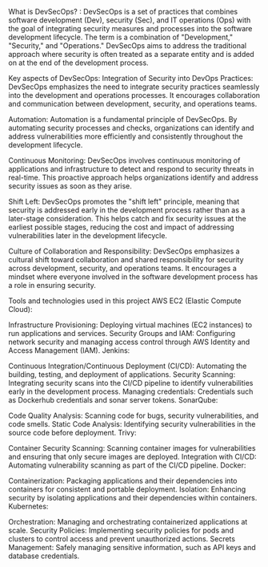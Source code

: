 What is DevSecOps? : DevSecOps is a set of practices that combines software development (Dev), security (Sec), and IT operations (Ops) with the goal of integrating security measures and processes into the software development lifecycle. The term is a combination of "Development," "Security," and "Operations." DevSecOps aims to address the traditional approach where security is often treated as a separate entity and is added on at the end of the development process.

Key aspects of DevSecOps:
Integration of Security into DevOps Practices: DevSecOps emphasizes the need to integrate security practices seamlessly into the development and operations processes. It encourages collaboration and communication between development, security, and operations teams.

Automation: Automation is a fundamental principle of DevSecOps. By automating security processes and checks, organizations can identify and address vulnerabilities more efficiently and consistently throughout the development lifecycle.

Continuous Monitoring: DevSecOps involves continuous monitoring of applications and infrastructure to detect and respond to security threats in real-time. This proactive approach helps organizations identify and address security issues as soon as they arise.

Shift Left: DevSecOps promotes the "shift left" principle, meaning that security is addressed early in the development process rather than as a later-stage consideration. This helps catch and fix security issues at the earliest possible stages, reducing the cost and impact of addressing vulnerabilities later in the development lifecycle.

Culture of Collaboration and Responsibility: DevSecOps emphasizes a cultural shift toward collaboration and shared responsibility for security across development, security, and operations teams. It encourages a mindset where everyone involved in the software development process has a role in ensuring security.

Tools and technologies used in this project
AWS EC2 (Elastic Compute Cloud):

Infrastructure Provisioning: Deploying virtual machines (EC2 instances) to run applications and services.
Security Groups and IAM: Configuring network security and managing access control through AWS Identity and Access Management (IAM).
Jenkins:

Continuous Integration/Continuous Deployment (CI/CD): Automating the building, testing, and deployment of applications.
Security Scanning: Integrating security scans into the CI/CD pipeline to identify vulnerabilities early in the development process.
Managing credentials: Credentials such as Dockerhub credentials and sonar server tokens.
SonarQube:

Code Quality Analysis: Scanning code for bugs, security vulnerabilities, and code smells.
Static Code Analysis: Identifying security vulnerabilities in the source code before deployment.
Trivy:

Container Security Scanning: Scanning container images for vulnerabilities and ensuring that only secure images are deployed.
Integration with CI/CD: Automating vulnerability scanning as part of the CI/CD pipeline.
Docker:

Containerization: Packaging applications and their dependencies into containers for consistent and portable deployment.
Isolation: Enhancing security by isolating applications and their dependencies within containers.
Kubernetes:

Orchestration: Managing and orchestrating containerized applications at scale.
Security Policies: Implementing security policies for pods and clusters to control access and prevent unauthorized actions.
Secrets Management: Safely managing sensitive information, such as API keys and database credentials.
